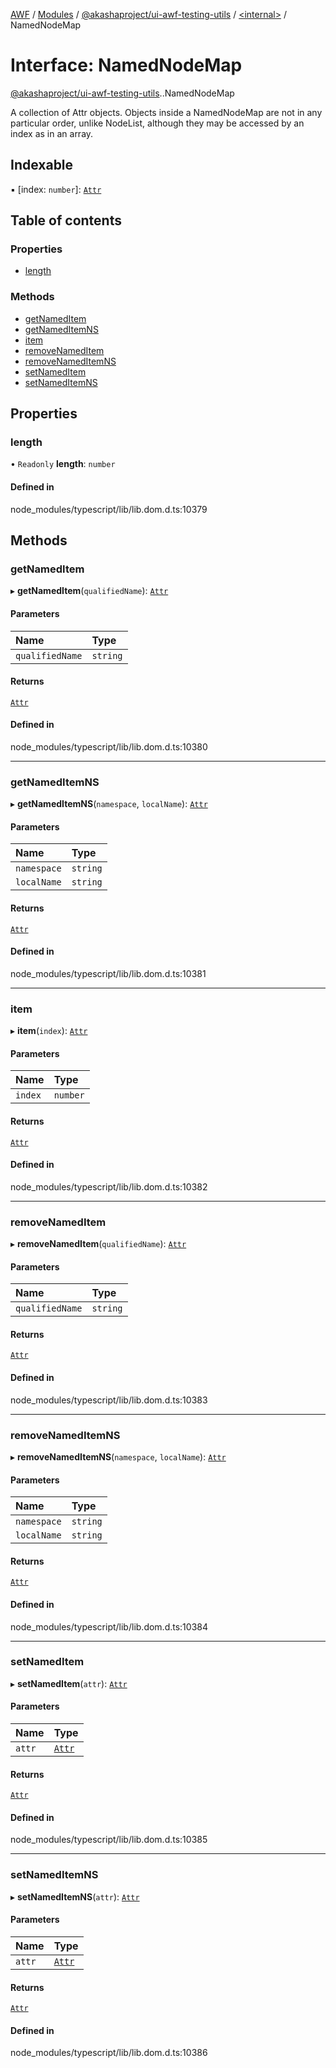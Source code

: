 [AWF](../README.md) / [Modules](../modules.md) / [@akashaproject/ui-awf-testing-utils](../modules/akashaproject_ui_awf_testing_utils.md) / [<internal\>](../modules/akashaproject_ui_awf_testing_utils._internal_.md) / NamedNodeMap

# Interface: NamedNodeMap

[@akashaproject/ui-awf-testing-utils](../modules/akashaproject_ui_awf_testing_utils.md).[<internal>](../modules/akashaproject_ui_awf_testing_utils._internal_.md).NamedNodeMap

A collection of Attr objects. Objects inside a NamedNodeMap are not in any particular order, unlike NodeList, although they may be accessed by an index as in an array.

## Indexable

▪ [index: `number`]: [`Attr`](../modules/akashaproject_ui_awf_testing_utils._internal_.md#attr)

## Table of contents

### Properties

- [length](akashaproject_ui_awf_testing_utils._internal_.NamedNodeMap.md#length)

### Methods

- [getNamedItem](akashaproject_ui_awf_testing_utils._internal_.NamedNodeMap.md#getnameditem)
- [getNamedItemNS](akashaproject_ui_awf_testing_utils._internal_.NamedNodeMap.md#getnameditemns)
- [item](akashaproject_ui_awf_testing_utils._internal_.NamedNodeMap.md#item)
- [removeNamedItem](akashaproject_ui_awf_testing_utils._internal_.NamedNodeMap.md#removenameditem)
- [removeNamedItemNS](akashaproject_ui_awf_testing_utils._internal_.NamedNodeMap.md#removenameditemns)
- [setNamedItem](akashaproject_ui_awf_testing_utils._internal_.NamedNodeMap.md#setnameditem)
- [setNamedItemNS](akashaproject_ui_awf_testing_utils._internal_.NamedNodeMap.md#setnameditemns)

## Properties

### length

• `Readonly` **length**: `number`

#### Defined in

node_modules/typescript/lib/lib.dom.d.ts:10379

## Methods

### getNamedItem

▸ **getNamedItem**(`qualifiedName`): [`Attr`](../modules/akashaproject_ui_awf_testing_utils._internal_.md#attr)

#### Parameters

| Name | Type |
| :------ | :------ |
| `qualifiedName` | `string` |

#### Returns

[`Attr`](../modules/akashaproject_ui_awf_testing_utils._internal_.md#attr)

#### Defined in

node_modules/typescript/lib/lib.dom.d.ts:10380

___

### getNamedItemNS

▸ **getNamedItemNS**(`namespace`, `localName`): [`Attr`](../modules/akashaproject_ui_awf_testing_utils._internal_.md#attr)

#### Parameters

| Name | Type |
| :------ | :------ |
| `namespace` | `string` |
| `localName` | `string` |

#### Returns

[`Attr`](../modules/akashaproject_ui_awf_testing_utils._internal_.md#attr)

#### Defined in

node_modules/typescript/lib/lib.dom.d.ts:10381

___

### item

▸ **item**(`index`): [`Attr`](../modules/akashaproject_ui_awf_testing_utils._internal_.md#attr)

#### Parameters

| Name | Type |
| :------ | :------ |
| `index` | `number` |

#### Returns

[`Attr`](../modules/akashaproject_ui_awf_testing_utils._internal_.md#attr)

#### Defined in

node_modules/typescript/lib/lib.dom.d.ts:10382

___

### removeNamedItem

▸ **removeNamedItem**(`qualifiedName`): [`Attr`](../modules/akashaproject_ui_awf_testing_utils._internal_.md#attr)

#### Parameters

| Name | Type |
| :------ | :------ |
| `qualifiedName` | `string` |

#### Returns

[`Attr`](../modules/akashaproject_ui_awf_testing_utils._internal_.md#attr)

#### Defined in

node_modules/typescript/lib/lib.dom.d.ts:10383

___

### removeNamedItemNS

▸ **removeNamedItemNS**(`namespace`, `localName`): [`Attr`](../modules/akashaproject_ui_awf_testing_utils._internal_.md#attr)

#### Parameters

| Name | Type |
| :------ | :------ |
| `namespace` | `string` |
| `localName` | `string` |

#### Returns

[`Attr`](../modules/akashaproject_ui_awf_testing_utils._internal_.md#attr)

#### Defined in

node_modules/typescript/lib/lib.dom.d.ts:10384

___

### setNamedItem

▸ **setNamedItem**(`attr`): [`Attr`](../modules/akashaproject_ui_awf_testing_utils._internal_.md#attr)

#### Parameters

| Name | Type |
| :------ | :------ |
| `attr` | [`Attr`](../modules/akashaproject_ui_awf_testing_utils._internal_.md#attr) |

#### Returns

[`Attr`](../modules/akashaproject_ui_awf_testing_utils._internal_.md#attr)

#### Defined in

node_modules/typescript/lib/lib.dom.d.ts:10385

___

### setNamedItemNS

▸ **setNamedItemNS**(`attr`): [`Attr`](../modules/akashaproject_ui_awf_testing_utils._internal_.md#attr)

#### Parameters

| Name | Type |
| :------ | :------ |
| `attr` | [`Attr`](../modules/akashaproject_ui_awf_testing_utils._internal_.md#attr) |

#### Returns

[`Attr`](../modules/akashaproject_ui_awf_testing_utils._internal_.md#attr)

#### Defined in

node_modules/typescript/lib/lib.dom.d.ts:10386
